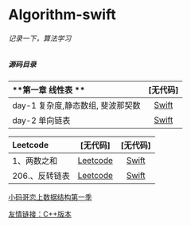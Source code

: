 Algorithm-swift
==


###### 记录一下，算法学习


##### 源码目录

| **第一章 线性表 ** | [无代码] | 
| :--- | :---: | 
| day-1 复杂度,静态数组, 斐波那契数 | [Swift](恋上数据结构/day1) 
| day-2 单向链表 | [Swift](恋上数据结构/day2) 



| **Leetcode** | [无代码] | [无代码] |
| :--- | :---: | :---: | 
| 1、两数之和 |[Leetcode](https://leetcode-cn.com/problems/two-sum)  |[Swift](LeetCode/) 
| 206.、反转链表 |[Leetcode](https://leetcode-cn.com/problems/reverse-linked-list/)  |[Swift](LeetCode/) 



[小码哥恋上数据结构第一季](https://ke.qq.com/course/385223#term_id=100459236)

[友情链接：C++版本](https://github.com/BestiOSDev/MJ_DataStructures)


